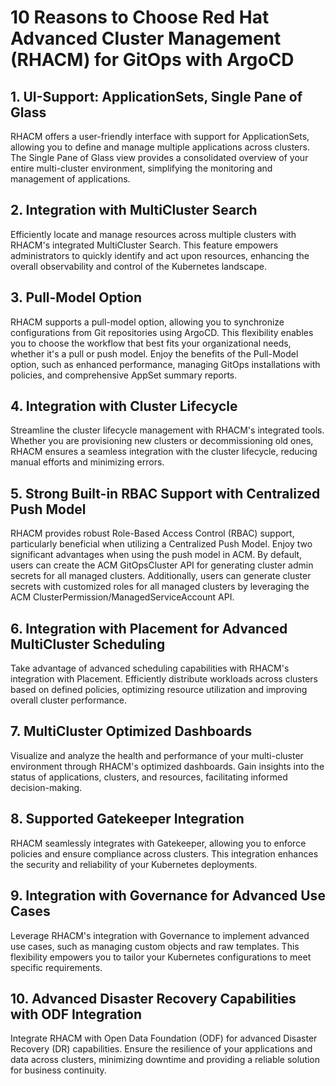 # 10 Reasons to Choose Red Hat Advanced Cluster Management (RHACM) for GitOps with ArgoCD

## 1. UI-Support: ApplicationSets, Single Pane of Glass

RHACM offers a user-friendly interface with support for ApplicationSets, allowing you to define and manage multiple applications across clusters. The Single Pane of Glass view provides a consolidated overview of your entire multi-cluster environment, simplifying the monitoring and management of applications.

## 2. Integration with MultiCluster Search

Efficiently locate and manage resources across multiple clusters with RHACM's integrated MultiCluster Search. This feature empowers administrators to quickly identify and act upon resources, enhancing the overall observability and control of the Kubernetes landscape.

## 3. Pull-Model Option

RHACM supports a pull-model option, allowing you to synchronize configurations from Git repositories using ArgoCD. This flexibility enables you to choose the workflow that best fits your organizational needs, whether it's a pull or push model. Enjoy the benefits of the Pull-Model option, such as enhanced performance, managing GitOps installations with policies, and comprehensive AppSet summary reports.

## 4. Integration with Cluster Lifecycle

Streamline the cluster lifecycle management with RHACM's integrated tools. Whether you are provisioning new clusters or decommissioning old ones, RHACM ensures a seamless integration with the cluster lifecycle, reducing manual efforts and minimizing errors.

## 5. Strong Built-in RBAC Support with Centralized Push Model

RHACM provides robust Role-Based Access Control (RBAC) support, particularly beneficial when utilizing a Centralized Push Model. Enjoy two significant advantages when using the push model in ACM. By default, users can create the ACM GitOpsCluster API for generating cluster admin secrets for all managed clusters. Additionally, users can generate cluster secrets with customized roles for all managed clusters by leveraging the ACM ClusterPermission/ManagedServiceAccount API.

## 6. Integration with Placement for Advanced MultiCluster Scheduling

Take advantage of advanced scheduling capabilities with RHACM's integration with Placement. Efficiently distribute workloads across clusters based on defined policies, optimizing resource utilization and improving overall cluster performance.

## 7. MultiCluster Optimized Dashboards

Visualize and analyze the health and performance of your multi-cluster environment through RHACM's optimized dashboards. Gain insights into the status of applications, clusters, and resources, facilitating informed decision-making.

## 8. Supported Gatekeeper Integration

RHACM seamlessly integrates with Gatekeeper, allowing you to enforce policies and ensure compliance across clusters. This integration enhances the security and reliability of your Kubernetes deployments.

## 9. Integration with Governance for Advanced Use Cases

Leverage RHACM's integration with Governance to implement advanced use cases, such as managing custom objects and raw templates. This flexibility empowers you to tailor your Kubernetes configurations to meet specific requirements.

## 10. Advanced Disaster Recovery Capabilities with ODF Integration

Integrate RHACM with Open Data Foundation (ODF) for advanced Disaster Recovery (DR) capabilities. Ensure the resilience of your applications and data across clusters, minimizing downtime and providing a reliable solution for business continuity.

